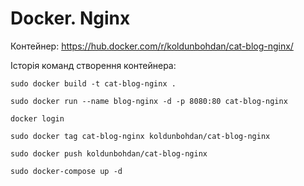 # Docker. Nginx

Контейнер: https://hub.docker.com/r/koldunbohdan/cat-blog-nginx/ 


Історія команд створення контейнера:

`sudo docker build -t cat-blog-nginx .`

`sudo docker run --name blog-nginx -d -p 8080:80 cat-blog-nginx`

`docker login` 

`sudo docker tag cat-blog-nginx koldunbohdan/cat-blog-nginx`

`sudo docker push koldunbohdan/cat-blog-nginx`


`sudo docker-compose up -d`
